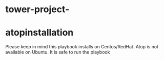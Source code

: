 # tower-project-


# atopinstallation
Please keep in mind this playbook installs on Centos/RedHat.
Atop is not available on Ubuntu. It is safe to run the playbook
